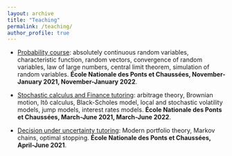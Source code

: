 ```yaml
---
layout: archive
title: "Teaching"
permalink: /teaching/
author_profile: true
---
```


- [Probability course](https://cermics.enpc.fr/~alfonsi/Proba1A.html): absolutely continuous random variables, characteristic function, random vectors, convergence of random variables, law of large numbers, central limit theorem, simulation of random variables. **École Nationale des Ponts et Chaussées, November-January 2021, November-January 2022**.

- [Stochastic calculus and Finance tutoring](http://cermics.enpc.fr/~jourdain/mathfi/mathfi.html): arbitrage theory, Brownian motion, Itô calculus, Black-Scholes model, local and stochastic volatility models, jump models, interest rates models. **École Nationale des Ponts et Chaussées, March-June 2021, March-June 2022**.

- [Decision under uncertainty tutoring](https://cermics.enpc.fr/~jpc/decision-incertain/index-2022.html): Modern portfolio theory, Markov chains, optimal stopping. **École Nationale des Ponts et Chaussées, April-June 2021**.